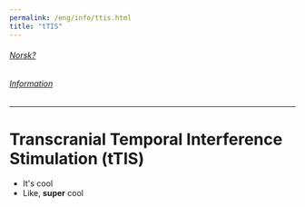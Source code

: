 ```yaml
---
permalink: /eng/info/ttis.html
title: "tTIS"
---
```

###### [Norsk?](https://jil000.github.io/testinttis/nor/info/ttis) 

###### [Information](https://jil000.github.io/testinttis/eng/info)
---
# Transcranial Temporal Interference Stimulation (tTIS)

* It's cool
* Like, **super** cool
